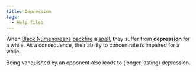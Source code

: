 ```yaml
---
title: Depression
tags:
  - Help files
---
```

When [Black Númenóreans](Black_Númenórean "wikilink")
[backfire](backfire "wikilink") a [spell](spell "wikilink"), they suffer
from **depression** for a while. As a consequence, their ability to
concentrate is impaired for a while.

Being vanquished by an opponent also leads to (longer lasting)
depression.

